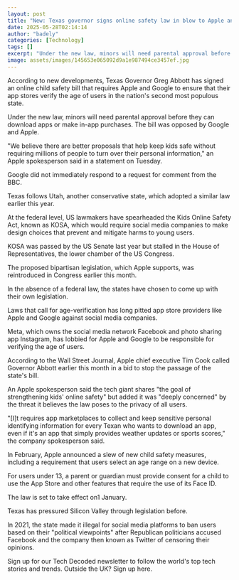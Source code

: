 ```yaml
---
layout: post
title: "New: Texas governor signs online safety law in blow to Apple and Google"
date: 2025-05-28T02:14:14
author: "badely"
categories: [Technology]
tags: []
excerpt: "Under the new law, minors will need parental approval before they can download apps or make in-app purchases."
image: assets/images/145653e065092d9a1e987494ce3457ef.jpg
---
```


According to new developments, Texas Governor Greg Abbott has signed an online child safety bill that requires Apple and Google to ensure that their app stores verify the age of users in the nation's second most populous state.

Under the new law, minors will need parental approval before they can download apps or make in-app purchases. The bill was opposed by Google and Apple.

"We believe there are better proposals that help keep kids safe without requiring millions of people to turn over their personal information," an Apple spokesperson said in a statement on Tuesday.

Google did not immediately respond to a request for comment from the BBC.

Texas follows Utah, another conservative state, which adopted a similar law earlier this year.

At the federal level, US lawmakers have spearheaded the Kids Online Safety Act, known as KOSA, which would require social media companies to make design choices that prevent and mitigate harms to young users.

KOSA was passed by the US Senate last year but stalled in the House of Representatives, the lower chamber of the US Congress.

The proposed bipartisan legislation, which Apple supports, was reintroduced in Congress earlier this month.

In the absence of a federal law, the states have chosen to come up with their own legislation.

Laws that call for age-verification has long pitted app store providers like Apple and Google against social media companies.

Meta, which owns the social media network Facebook and photo sharing app Instagram, has lobbied for Apple and Google to be responsible for verifying the age of users.

According to the Wall Street Journal, Apple chief executive Tim Cook called Governor Abbott earlier this month in a bid to stop the passage of the state's bill.

An Apple spokesperson said the tech giant shares "the goal of strengthening kids' online safety" but added it was "deeply concerned" by the threat it believes the law poses to the privacy of all users.

"[I]t requires app marketplaces to collect and keep sensitive personal identifying information for every Texan who wants to download an app, even if it's an app that simply provides weather updates or sports scores," the company spokesperson said.

In February, Apple announced a slew of new child safety measures, including a requirement that users select an age range on a new device. 

For users under 13, a parent or guardian must provide consent for a child to use the ‌App Store‌ and other features that require the use of its Face ID.

The law is set to take effect on1 January.

Texas has pressured Silicon Valley through legislation before.

In 2021, the state made it illegal for social media platforms to ban users based on their "political viewpoints" after Republican politicians accused Facebook and the company then known as Twitter of censoring their opinions.

Sign up for our Tech Decoded newsletter to follow the world's top tech stories and trends. Outside the UK? Sign up here.


